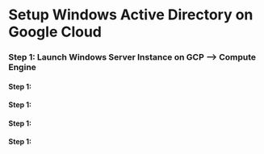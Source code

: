 # Setup Windows Active Directory on Google Cloud


### Step 1: Launch Windows Server Instance on GCP --> Compute Engine

#### Step 1: 

#### Step 1: 

#### Step 1: 

#### Step 1: 
